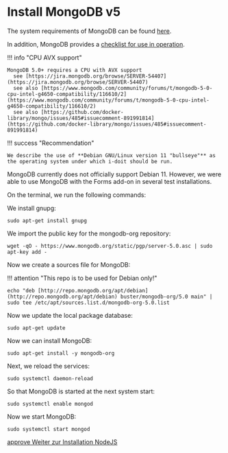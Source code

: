 # Install MongoDB v5

The system requirements of MongoDB can be found [here](https://docs.mongodb.com/manual/administration/production-notes/).

In addition, MongoDB provides a [checklist for use in operation](https://docs.mongodb.com/manual/administration/production-checklist-operations/#operations-checklist).

!!! info "CPU AVX support"

    MongoDB 5.0+ requires a CPU with AVX support  
      see [https://jira.mongodb.org/browse/SERVER-54407](https://jira.mongodb.org/browse/SERVER-54407)  
      see also [https://www.mongodb.com/community/forums/t/mongodb-5-0-cpu-intel-g4650-compatibility/116610/2](https://www.mongodb.com/community/forums/t/mongodb-5-0-cpu-intel-g4650-compatibility/116610/2)  
      see also [https://github.com/docker-library/mongo/issues/485#issuecomment-891991814](https://github.com/docker-library/mongo/issues/485#issuecomment-891991814)

!!! success "Recommendation"

    We describe the use of **Debian GNU/Linux version 11 "bullseye"** as the operating system under which i-doit should be run.  
MongoDB currently does not officially support Debian 11. However, we were able to use MongoDB with the Forms add-on in several test installations.

On the terminal, we run the following commands:

We install gnupg:

    sudo apt-get install gnupg

We import the public key for the mongodb-org repository:

    wget -qO - https://www.mongodb.org/static/pgp/server-5.0.asc | sudo apt-key add -

Now we create a sources file for MongoDB:

!!! attention "This repo is to be used for Debian only!"

    echo "deb [http://repo.mongodb.org/apt/debian](http://repo.mongodb.org/apt/debian) buster/mongodb-org/5.0 main" | sudo tee /etc/apt/sources.list.d/mongodb-org-5.0.list

Now we update the local package database:

    sudo apt-get update

Now we can install MongoDB:

    sudo apt-get install -y mongodb-org

Next, we reload the services:

    sudo systemctl daemon-reload

So that MongoDB is started at the next system start:

    sudo systemctl enable mongod

Now we start MongoDB:

    sudo systemctl start mongod

[approve Weiter zur Installation NodeJS](./install-nodejs.md)